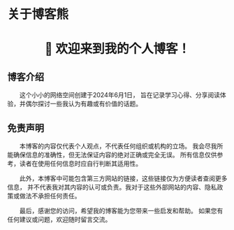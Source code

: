 # 关于博客熊


# <center>🎉 欢迎来到我的个人博客！</center>


## 博客介绍
&emsp;&emsp;这个小小的网络空间创建于2024年6月1日，
旨在记录学习心得、分享阅读体验，并偶尔探讨一些我认为有趣或有价值的话题。

## 免责声明

&emsp;&emsp;本博客的内容仅代表个人观点，不代表任何组织或机构的立场。
我会尽我所能确保信息的准确性，但无法保证内容的绝对正确或完全无误。
所有信息仅供参考，读者在使用任何信息时应自行判断其适用性。

&emsp;&emsp;此外，本博客中可能包含第三方网站的链接，这些链接仅为方便读者查阅更多信息，
并不代表我对其内容的认可或负责。我对于这些外部网站的内容、隐私政策或做法不承担任何责任。

&emsp;&emsp;最后，感谢您的访问，希望我的博客能为您带来一些启发和帮助。
如果您有任何建议或问题，欢迎随时留言交流。

